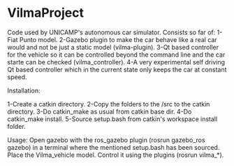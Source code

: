 VilmaProject
============
 Code used by UNICAMP's autonomous car simulator. Consists so far of:
 1-Fiat Punto model.
 2-Gazebo plugin to make the car behave like a real car would and not be just a static model (vilma-plugin).
 3-Qt based controller for the vehicle so it can be controlled beyond the command line and the car starte can be 
 checked (vilma_controller).
 4-A very experimental self driving Qt based controller which in the current state only keeps the car at constant
 speed.
 
 Installation:
 
 1-Create a catkin directory.
 2-Copy the folders to the /src to the catkin directory.
 3-Do catkin_make as usual from catkin base dir.
 4-Do catkin_make install.
 5-Source setup.bash from catkin's workspace install folder.
 
 Usage:
 Open gazebo with the ros_gazebo plugin (rosrun gazebo_ros gazebo) in a terminal where the mentioned setup.bash has
 been sourced.
 Place the Vilma_vehicle model. 
 Control it using the plugins (rosrun vilma_*).
